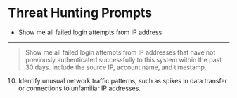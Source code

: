 # Threat Hunting Prompts

* Show me all failed login attempts from IP address
---
> Show me all failed login attempts from IP addresses that have not previously authenticated successfully to this system within the past 30 days. Include the source IP, account name, and timestamp.


10.  Identify unusual network traffic patterns, such as spikes in data transfer or connections to unfamiliar IP addresses.
